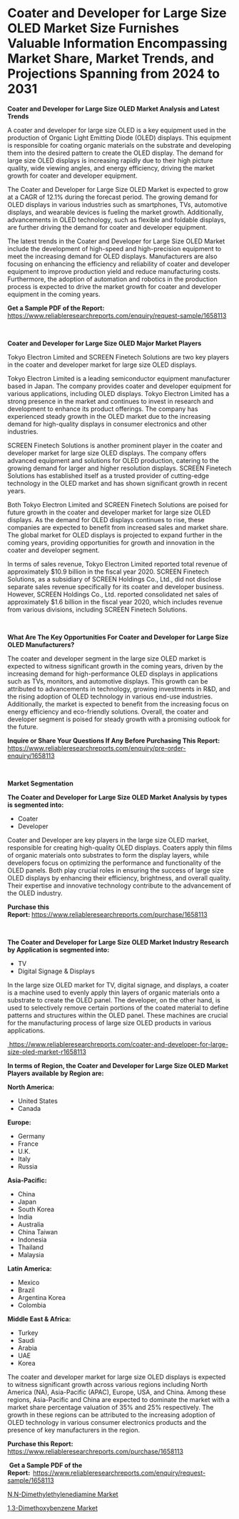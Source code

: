 <p><h1>Coater and Developer for Large Size OLED Market Size Furnishes Valuable Information Encompassing Market Share, Market Trends, and Projections Spanning from 2024 to 2031</h1></p><p><strong>Coater and Developer for Large Size OLED Market Analysis and Latest Trends</strong></p>
<p><p>A coater and developer for large size OLED is a key equipment used in the production of Organic Light Emitting Diode (OLED) displays. This equipment is responsible for coating organic materials on the substrate and developing them into the desired pattern to create the OLED display. The demand for large size OLED displays is increasing rapidly due to their high picture quality, wide viewing angles, and energy efficiency, driving the market growth for coater and developer equipment.</p><p>The Coater and Developer for Large Size OLED Market is expected to grow at a CAGR of 12.1% during the forecast period. The growing demand for OLED displays in various industries such as smartphones, TVs, automotive displays, and wearable devices is fueling the market growth. Additionally, advancements in OLED technology, such as flexible and foldable displays, are further driving the demand for coater and developer equipment.</p><p>The latest trends in the Coater and Developer for Large Size OLED Market include the development of high-speed and high-precision equipment to meet the increasing demand for OLED displays. Manufacturers are also focusing on enhancing the efficiency and reliability of coater and developer equipment to improve production yield and reduce manufacturing costs. Furthermore, the adoption of automation and robotics in the production process is expected to drive the market growth for coater and developer equipment in the coming years.</p></p>
<p><strong>Get a Sample PDF of the Report:&nbsp;</strong> <a href="https://www.reliableresearchreports.com/enquiry/request-sample/1658113">https://www.reliableresearchreports.com/enquiry/request-sample/1658113</a></p>
<p>&nbsp;</p>
<p><strong>Coater and Developer for Large Size OLED Major Market Players</strong></p>
<p><p>Tokyo Electron Limited and SCREEN Finetech Solutions are two key players in the coater and developer market for large size OLED displays. </p><p>Tokyo Electron Limited is a leading semiconductor equipment manufacturer based in Japan. The company provides coater and developer equipment for various applications, including OLED displays. Tokyo Electron Limited has a strong presence in the market and continues to invest in research and development to enhance its product offerings. The company has experienced steady growth in the OLED market due to the increasing demand for high-quality displays in consumer electronics and other industries.</p><p>SCREEN Finetech Solutions is another prominent player in the coater and developer market for large size OLED displays. The company offers advanced equipment and solutions for OLED production, catering to the growing demand for larger and higher resolution displays. SCREEN Finetech Solutions has established itself as a trusted provider of cutting-edge technology in the OLED market and has shown significant growth in recent years.</p><p>Both Tokyo Electron Limited and SCREEN Finetech Solutions are poised for future growth in the coater and developer market for large size OLED displays. As the demand for OLED displays continues to rise, these companies are expected to benefit from increased sales and market share. The global market for OLED displays is projected to expand further in the coming years, providing opportunities for growth and innovation in the coater and developer segment.</p><p>In terms of sales revenue, Tokyo Electron Limited reported total revenue of approximately $10.9 billion in the fiscal year 2020. SCREEN Finetech Solutions, as a subsidiary of SCREEN Holdings Co., Ltd., did not disclose separate sales revenue specifically for its coater and developer business. However, SCREEN Holdings Co., Ltd. reported consolidated net sales of approximately $1.6 billion in the fiscal year 2020, which includes revenue from various divisions, including SCREEN Finetech Solutions.</p></p>
<p>&nbsp;</p>
<p><strong>What Are The Key Opportunities For Coater and Developer for Large Size OLED Manufacturers?</strong></p>
<p><p>The coater and developer segment in the large size OLED market is expected to witness significant growth in the coming years, driven by the increasing demand for high-performance OLED displays in applications such as TVs, monitors, and automotive displays. This growth can be attributed to advancements in technology, growing investments in R&D, and the rising adoption of OLED technology in various end-use industries. Additionally, the market is expected to benefit from the increasing focus on energy efficiency and eco-friendly solutions. Overall, the coater and developer segment is poised for steady growth with a promising outlook for the future.</p></p>
<p><strong>Inquire or Share Your Questions If Any Before Purchasing This Report:</strong> <a href="https://www.reliableresearchreports.com/enquiry/pre-order-enquiry/1658113">https://www.reliableresearchreports.com/enquiry/pre-order-enquiry/1658113</a></p>
<p>&nbsp;</p>
<p><strong>Market Segmentation</strong></p>
<p><strong>The Coater and Developer for Large Size OLED Market Analysis by types is segmented into:</strong></p>
<p><ul><li>Coater</li><li>Developer</li></ul></p>
<p><p>Coater and Developer are key players in the large size OLED market, responsible for creating high-quality OLED displays. Coaters apply thin films of organic materials onto substrates to form the display layers, while developers focus on optimizing the performance and functionality of the OLED panels. Both play crucial roles in ensuring the success of large size OLED displays by enhancing their efficiency, brightness, and overall quality. Their expertise and innovative technology contribute to the advancement of the OLED industry.</p></p>
<p><strong>Purchase this Report:&nbsp;</strong><a href="https://www.reliableresearchreports.com/purchase/1658113">https://www.reliableresearchreports.com/purchase/1658113</a></p>
<p>&nbsp;</p>
<p><strong>The Coater and Developer for Large Size OLED Market Industry Research by Application is segmented into:</strong></p>
<p><ul><li>TV</li><li>Digital Signage & Displays</li></ul></p>
<p><p>In the large size OLED market for TV, digital signage, and displays, a coater is a machine used to evenly apply thin layers of organic materials onto a substrate to create the OLED panel. The developer, on the other hand, is used to selectively remove certain portions of the coated material to define patterns and structures within the OLED panel. These machines are crucial for the manufacturing process of large size OLED products in various applications.</p></p>
<p><a href="https://www.reliableresearchreports.com/coater-and-developer-for-large-size-oled-market-r1658113">&nbsp;https://www.reliableresearchreports.com/coater-and-developer-for-large-size-oled-market-r1658113</a></p>
<p><strong>In terms of Region, the Coater and Developer for Large Size OLED Market Players available by Region are:</strong></p>
<p>
    <p> <strong> North America: </strong>
        <ul>
            <li>United States</li>
            <li>Canada</li>
        </ul>
        </p> 
    <p> <strong> Europe: </strong>
        <ul>
            <li>Germany</li>
            <li>France</li>
            <li>U.K.</li>
            <li>Italy</li>
            <li>Russia</li>
        </ul>
        </p> 
    <p> <strong> Asia-Pacific: </strong>
        <ul>
            <li>China</li>
            <li>Japan</li>
            <li>South Korea</li>
            <li>India</li>
            <li>Australia</li>
            <li>China Taiwan</li>
            <li>Indonesia</li>
            <li>Thailand</li>
            <li>Malaysia</li>
        </ul>
        </p> 
    <p> <strong> Latin America: </strong>
        <ul>
            <li>Mexico</li>
            <li>Brazil</li>
            <li>Argentina Korea</li>
            <li>Colombia</li>
        </ul>
        </p> 
    <p> <strong> Middle East & Africa: </strong>
        <ul>
            <li>Turkey</li>
            <li>Saudi</li>
            <li>Arabia</li>
            <li>UAE</li>
            <li>Korea</li>
        </ul>
    </p>
    </p>
<p><p>The coater and developer market for large size OLED displays is expected to witness significant growth across various regions including North America (NA), Asia-Pacific (APAC), Europe, USA, and China. Among these regions, Asia-Pacific and China are expected to dominate the market with a market share percentage valuation of 35% and 25% respectively. The growth in these regions can be attributed to the increasing adoption of OLED technology in various consumer electronics products and the presence of key manufacturers in the region.</p></p>
<p><strong>Purchase this Report: </strong><a href="https://www.reliableresearchreports.com/purchase/1658113">https://www.reliableresearchreports.com/purchase/1658113</a></p>
<p>&nbsp;<strong>Get a Sample PDF of the Report:&nbsp;&nbsp;</strong><a href="https://www.reliableresearchreports.com/enquiry/request-sample/1658113">https://www.reliableresearchreports.com/enquiry/request-sample/1658113</a></p>
<p><strong></strong></p>
<p><p><a href="https://github.com/kmatchooka/Market-Research-Report-List-1/blob/main/nn-dimethylethylenediamine-market.md">N,N-Dimethylethylenediamine Market</a></p><p><a href="https://github.com/DarrenSipes1990/Market-Research-Report-List-2/blob/main/13-dimethoxybenzene-market.md">1,3-Dimethoxybenzene Market</a></p></p>